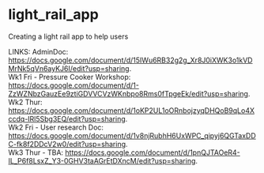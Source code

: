 # light_rail_app
Creating a light rail app to help users



LINKS:
<span font-size=11pt>
AdminDoc: https://docs.google.com/document/d/15IWu6RB32g2g_Xr8J0iXWK3o1kVDMrNk5qVn6ayKJ6I/edit?usp=sharing.  
Wk1 Fri - Pressure Cooker Workshop: https://docs.google.com/document/d/1-ZzWZNbzGauzEe9ztiGDVVCVzWKnbpo8Rms0fTpgeEk/edit?usp=sharing.  
Wk2 Thur: https://docs.google.com/document/d/1oKP2UL1oORnbojzyqDHQoB9qLo4Xccdq-IRl5Sbg3EQ/edit?usp=sharing.  
Wk2 Fri - User research Doc: https://docs.google.com/document/d/1v8njRubhH6UxWPC_qipyj6QGTaxDDC-fk8f2DDcV2w0/edit?usp=sharing.  
Wk3 Thur - TBA: https://docs.google.com/document/d/1pnQJTAOeR4-IL_P6f8LsxZ_Y3-0GHV3taAGrEtDXncM/edit?usp=sharing.  
</span>
